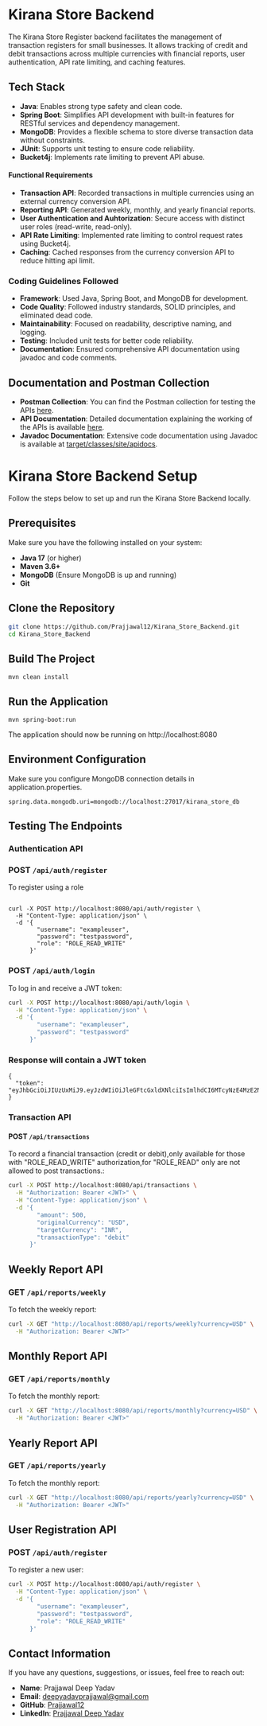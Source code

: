 # Kirana Store Backend

The Kirana Store Register backend facilitates the management of transaction registers for small businesses. It allows tracking of credit and debit transactions across multiple currencies with financial reports, user authentication, API rate limiting, and caching features.



 

## Tech Stack
- **Java**: Enables strong type safety and clean code.
- **Spring Boot**: Simplifies API development with built-in features for RESTful services and dependency management.
- **MongoDB**: Provides a flexible schema to store diverse transaction data without constraints.
- **JUnit**: Supports unit testing to ensure code reliability.
- **Bucket4j**: Implements rate limiting to prevent API abuse.

#### Functional Requirements
- **Transaction API**: Recorded transactions in multiple currencies using an external currency conversion API.
- **Reporting API**: Generated weekly, monthly, and yearly financial reports.
- **User Authentication and Auhtorization**: Secure access with distinct user roles (read-write, read-only).
- **API Rate Limiting**: Implemented rate limiting to control request rates using Bucket4j.
- **Caching**: Cached responses from the currency conversion API to reduce hitting api limit.

### Coding Guidelines Followed
- **Framework**: Used Java, Spring Boot, and MongoDB for development.
- **Code Quality**: Followed industry standards, SOLID principles, and eliminated dead code.
- **Maintainability**: Focused on readability, descriptive naming, and logging.
- **Testing**: Included unit tests for better code reliability.
- **Documentation**: Ensured comprehensive API documentation using javadoc and code comments.

## Documentation and Postman Collection

- **Postman Collection**: You can find the Postman collection for testing the APIs [here](./postman_collection.json).
- **API Documentation**: Detailed documentation explaining the working of the APIs is available [here](./Assignment_Documentation.docx).
- **Javadoc Documentation**: Extensive code documentation using Javadoc is available at [target/classes/site/apidocs](./target/site/apidocs).



# Kirana Store Backend Setup

Follow the steps below to set up and run the Kirana Store Backend locally.

## Prerequisites

Make sure you have the following installed on your system:
- **Java 17** (or higher)
- **Maven 3.6+**
- **MongoDB** (Ensure MongoDB is up and running)
- **Git**

## Clone the Repository

```bash
git clone https://github.com/Prajjawal12/Kirana_Store_Backend.git
cd Kirana_Store_Backend
```
## Build The Project
```
mvn clean install

```
## Run the Application

```
mvn spring-boot:run

 ```
The application should now be running on http://localhost:8080


## Environment Configuration
Make sure you configure MongoDB connection details in application.properties.

```
spring.data.mongodb.uri=mongodb://localhost:27017/kirana_store_db
```

## Testing The Endpoints
### Authentication API
### POST `/api/auth/register`
To register using a role
``` 

curl -X POST http://localhost:8080/api/auth/register \
  -H "Content-Type: application/json" \
  -d '{
        "username": "exampleuser",
        "password": "testpassword",
        "role": "ROLE_READ_WRITE"
      }'

```

### POST `/api/auth/login`
To log in and receive a JWT token:

```bash
curl -X POST http://localhost:8080/api/auth/login \
  -H "Content-Type: application/json" \
  -d '{
        "username": "exampleuser",
        "password": "testpassword"
      }'
```

### Response will contain a JWT token

```
{
  "token": "eyJhbGciOiJIUzUxMiJ9.eyJzdWIiOiJleGFtcGxldXNlciIsImlhdCI6MTcyNzE4MzE2NiwiZXhwIjoxNzI3MjY5NTY2LCJhdXRob3JpdGllcyI6IlJPTEVfUkVBRF9XUklURSJ9.3MRJ38W_tc2N1GpN6bGwnB1BQivhGCJ9btCfQtXutcguUDr1bcUOoQNP6ua5o3OMcFJVnCVMmYBxnkxYQB78YQ"
}

```
### Transaction API

#### POST `/api/transactions`
To record a financial transaction (credit or debit),only available for those with "ROLE_READ_WRITE" authorization,for "ROLE_READ" only are not allowed to post transactions.:

```bash
curl -X POST http://localhost:8080/api/transactions \
  -H "Authorization: Bearer <JWT>" \
  -H "Content-Type: application/json" \
  -d '{
        "amount": 500,
        "originalCurrency": "USD",
        "targetCurrency": "INR",
        "transactionType": "debit"
      }'
```
## Weekly Report API

### GET `/api/reports/weekly`
To fetch the weekly report:

```bash
curl -X GET "http://localhost:8080/api/reports/weekly?currency=USD" \
  -H "Authorization: Bearer <JWT>"
```
## Monthly Report API

### GET `/api/reports/monthly`
To fetch the monthly report:

```bash
curl -X GET "http://localhost:8080/api/reports/monthly?currency=USD" \
  -H "Authorization: Bearer <JWT>"
```

## Yearly Report API

### GET `/api/reports/yearly`
To fetch the monthly report:

```bash
curl -X GET "http://localhost:8080/api/reports/yearly?currency=USD" \
  -H "Authorization: Bearer <JWT>"
```
## User Registration API

### POST `/api/auth/register`
To register a new user:

```bash
curl -X POST http://localhost:8080/api/auth/register \
  -H "Content-Type: application/json" \
  -d '{
        "username": "exampleuser",
        "password": "testpassword",
        "role": "ROLE_READ_WRITE"
      }'
```






## Contact Information

If you have any questions, suggestions, or issues, feel free to reach out:

- **Name**: Prajjawal Deep Yadav
- **Email**: [deepyadavprajjawal@gmail.com](mailto:deepyadavprajjawal@gmail.com)
- **GitHub**: [Prajjawal12](https://github.com/Prajjawal12)
- **LinkedIn**: [Prajjawal Deep Yadav](https://www.linkedin.com/in/prajjawal-deep-yadav/)






